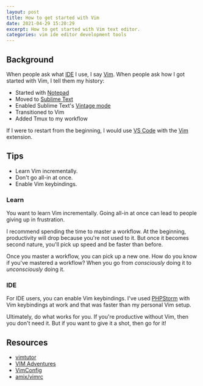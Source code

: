 ```yaml
---
layout: post
title: How to get started with Vim
date: 2021-04-29 15:20:29
excerpt: How to get started with Vim text editor.
categories: vim ide editor development tools
---
```


## Background

When people ask what [IDE](https://wikipedia.org/wiki/Integrated_development_environment) I use, I say [Vim](https://www.vim.org/). When people ask how I got started with Vim, I tell them my history:

- Started with [Notepad](https://wikipedia.org/wiki/Microsoft_Notepad)
- Moved to [Sublime Text](https://www.sublimetext.com/)
- Enabled Sublime Text's [Vintage mode](https://www.sublimetext.com/docs/3/vintage.html)
- Transitioned to Vim
- Added Tmux to my workflow

If I were to restart from the beginning, I would use [VS Code](https://code.visualstudio.com/) with the [Vim](https://marketplace.visualstudio.com/items?itemName=vscodevim.vim) extension.

## Tips

- Learn Vim incrementally.
- Don't go all-in at once.
- Enable Vim keybindings.

### Learn

You want to learn Vim incrementally. Going all-in at once can lead to people giving up in frustration.

I recommend spending the time to master a workflow. At the beginning, productivity will drop because you're not used to it. But once it becomes second nature, you'll pick up speed and be faster than before.

Once you master a workflow, you can pick up a new one. How do you know if you've mastered a workflow? When you go from _consciously_ doing it to _unconsciously_ doing it.

### IDE

For IDE users, you can enable Vim keybindings. I've used [PHPStorm](https://www.jetbrains.com/phpstorm/) with Vim keybindings at work and that was faster than my personal Vim setup.

Ultimately, do what works for you. If you're productive without Vim, then you don't need it. But if you want to give it a shot, then go for it!

## Resources

- [vimtutor](https://remarkablemark.org/vimtutor/)
- [VIM Adventures](https://vim-adventures.com/)
- [VimConfig](https://vimconfig.com/)
- [amix/vimrc](https://github.com/amix/vimrc)
